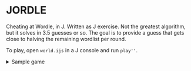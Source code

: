 # JORDLE

Cheating at Wordle, in J. Written as J exercise. Not the greatest algorithm, but
it solves in 3.5 guesses or so. The goal is to provide a guess that gets close to
halving the remaining wordlist per round.

To play, open `world.ijs` in a J console and run `play''`.

<details>
<summary>Sample game</summary>

```
> jcon wordle.ijs
   play''
Guess OATER and input colors (B/Y/G):
BBYYB
BEFIT
BEGET
BESET
CHEST
CHUTE
CLEFT
DEBIT
DEBUT
DEITY
DEPTH
DWELT
EDICT
EIGHT
EJECT
ELECT
ELITE
EMPTY
ETHIC
ETUDE
EVENT
EVICT
EXIST
EXULT
FLEET
FLUTE
GUEST
HEFTY
HEIST
INEPT
KNELT
LEFTY
PIETY
QUEST
QUITE
SCENT
SHEET
SLEET
SLEPT
SMELT
SMITE
SPELT
SPENT
SPITE
STEED
STEEL
STEEP
STEIN
STYLE
SUITE
SWEET
SWEPT
TEDDY
TEETH
TENET
TENSE
TENTH
TEPEE
TEPID
TESTY
THEFT
THEME
THESE
THYME
TILDE
TITHE
TITLE
TULLE
TWEED
TWEET
TWICE
TWINE
UNITE
UTILE
WHITE
ZESTY
Guess HILUS and input colors (B/Y/G):
BBBBB
BEGET
EJECT
EMPTY
EVENT
TEDDY
TENET
TEPEE
TWEED
TWEET
Guess DOWNY and input colors (B/Y/G):
BBBBB
BEGET
EJECT
TEPEE
Guess PUBCO and input colors (B/Y/G):
BBBGB
EJECT
EJECT
<end>
```
</details>

